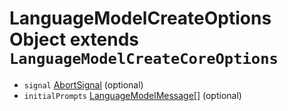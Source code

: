 # LanguageModelCreateOptions Object extends `LanguageModelCreateCoreOptions`

* `signal` [AbortSignal](https://nodejs.org/api/globals.html#globals_class_abortsignal) (optional)
* `initialPrompts` [LanguageModelMessage[]](language-model-message.md) (optional)
